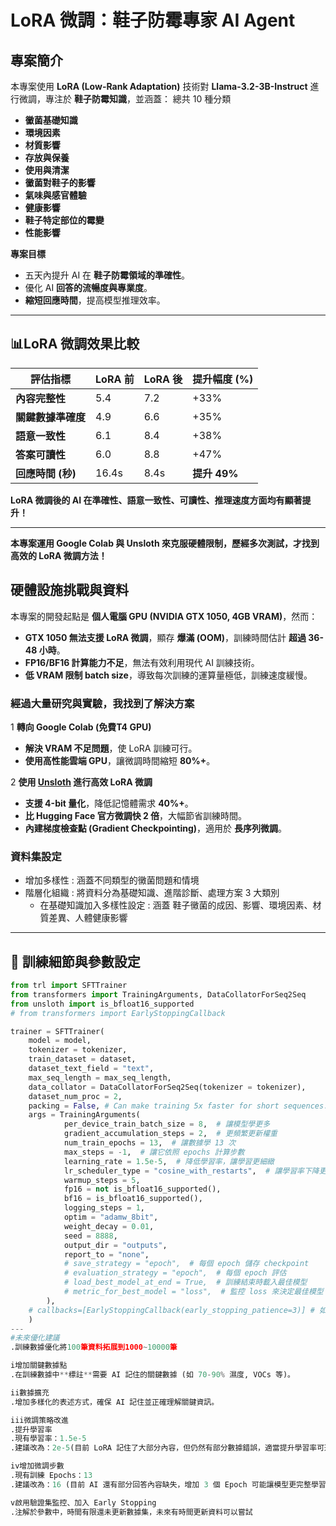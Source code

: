 #  LoRA 微調：鞋子防霉專家 AI Agent

##  專案簡介
本專案使用 **LoRA (Low-Rank Adaptation)** 技術對 **Llama-3.2-3B-Instruct** 進行微調，專注於 **鞋子防霉知識**，並涵蓋：
總共 10 種分類

- **黴菌基礎知識**
- **環境因素**
- **材質影響**
- **存放與保養**
- **使用與清潔**
- **黴菌對鞋子的影響**
- **氣味與感官體驗**
- **健康影響**
- **鞋子特定部位的霉變**
- **性能影響**

 **專案目標**
- 五天內提升 AI 在 **鞋子防霉領域的準確性**。
- 優化 AI **回答的流暢度與專業度**。
- **縮短回應時間**，提高模型推理效率。

---

## 📊LoRA 微調效果比較

| **評估指標** | **LoRA 前** | **LoRA 後** | **提升幅度 (%)** |
|------------|------------|------------|------------|
| **內容完整性** | 5.4 | 7.2 | +33% |
| **關鍵數據準確度** | 4.9 | 6.6 | +35% |
| **語意一致性** | 6.1 | 8.4 | +38% |
| **答案可讀性** | 6.0 | 8.8 | +47% |
| **回應時間 (秒)** | 16.4s | 8.4s | **提升 49%** |

 **LoRA 微調後的 AI 在準確性、語意一致性、可讀性、推理速度方面均有顯著提升！**

---
**本專案運用 Google Colab 與 Unsloth 來克服硬體限制，歷經多次測試，才找到高效的 LoRA 微調方法！**

##  硬體設施挑戰與資料
本專案的開發起點是 **個人電腦 GPU (NVIDIA GTX 1050, 4GB VRAM)**，然而：
- **GTX 1050 無法支援 LoRA 微調**，顯存 **爆滿 (OOM)**，訓練時間估計 **超過 36-48 小時**。
- **FP16/BF16 計算能力不足**，無法有效利用現代 AI 訓練技術。
- **低 VRAM 限制 batch size**，導致每次訓練的運算量極低，訓練速度緩慢。

###  **經過大量研究與實驗，我找到了解決方案**
1️ **轉向 Google Colab (免費T4 GPU)**
   - **解決 VRAM 不足問題**，使 LoRA 訓練可行。
   - **使用高性能雲端 GPU**，讓微調時間縮短 **80%+**。

2️ **使用 [Unsloth](https://github.com/unslothai/unsloth) 進行高效 LoRA 微調**
   - **支援 4-bit 量化**，降低記憶體需求 **40%+**。
   - **比 Hugging Face 官方微調快 2 倍**，大幅節省訓練時間。
   - **內建梯度檢查點 (Gradient Checkpointing)**，適用於 **長序列微調**。

### 資料集設定
- 增加多樣性 : 涵蓋不同類型的黴菌問題和情境
- 階層化組織 : 將資料分為基礎知識、進階診斷、處理方案 3 大類別
    - 在基礎知識加入多樣性設定 : 涵蓋 鞋子黴菌的成因、影響、環境因素、材質差異、人體健康影響
  
---
## 🔧 訓練細節與參數設定

```python
from trl import SFTTrainer
from transformers import TrainingArguments, DataCollatorForSeq2Seq
from unsloth import is_bfloat16_supported
# from transformers import EarlyStoppingCallback

trainer = SFTTrainer(
    model = model,
    tokenizer = tokenizer,
    train_dataset = dataset,
    dataset_text_field = "text",
    max_seq_length = max_seq_length,
    data_collator = DataCollatorForSeq2Seq(tokenizer = tokenizer),
    dataset_num_proc = 2,
    packing = False, # Can make training 5x faster for short sequences.
    args = TrainingArguments(
            per_device_train_batch_size = 8,  # 讓模型學更多
            gradient_accumulation_steps = 2,  # 更頻繁更新權重
            num_train_epochs = 13,  # 讓數據學 13 次
            max_steps = -1,  # 讓它依照 epochs 計算步數
            learning_rate = 1.5e-5,  # 降低學習率，讓學習更細緻
            lr_scheduler_type = "cosine_with_restarts",  # 讓學習率下降更平滑
            warmup_steps = 5,
            fp16 = not is_bfloat16_supported(),
            bf16 = is_bfloat16_supported(),
            logging_steps = 1,
            optim = "adamw_8bit",
            weight_decay = 0.01,
            seed = 8888,
            output_dir = "outputs",
            report_to = "none",
            # save_strategy = "epoch",  # 每個 epoch 儲存 checkpoint
            # evaluation_strategy = "epoch",  # 每個 epoch 評估
            # load_best_model_at_end = True,  # 訓練結束時載入最佳模型
            # metric_for_best_model = "loss",  # 監控 loss 來決定最佳模型
        ),
    # callbacks=[EarlyStoppingCallback(early_stopping_patience=3)] # 如果 3 個 epoch 沒有進步，
    )
---
#未來優化建議
.訓練數據優化將100筆資料拓展到1000~10000筆

i增加關鍵數據點
.在訓練數據中**標註**需要 AI 記住的關鍵數據 (如 70-90% 濕度, VOCs 等)。

ii數據擴充
.增加多樣化的表述方式，確保 AI 記住並正確理解關鍵資訊。

iii微調策略改進
.提升學習率
.現有學習率：1.5e-5
.建議改為：2e-5(目前 LoRA 記住了大部分內容，但仍然有部分數據錯誤，適當提升學習率可進一步精準記住細節。)

iv增加微調步數
.現有訓練 Epochs：13
.建議改為：16 (目前 AI 還有部分回答內容缺失，增加 3 個 Epoch 可能讓模型更完整學習數據。)

v啟用驗證集監控、加入 Early Stopping
.注解於參數中，時間有限還未更新數據集，未來有時間更新資料可以嘗試
